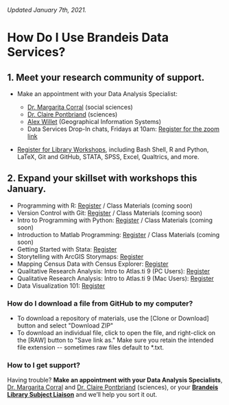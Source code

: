 *Updated January 7th, 2021.*

# How Do I Use Brandeis Data Services?

## 1. Meet your research community of support.
- Make an appointment with your Data Analysis Specialist:
  - [Dr. Margarita Corral](http://calendar.library.brandeis.edu/appointment/8518) (social sciences)
  - [Dr. Claire Pontbriand](https://calendar.library.brandeis.edu/appointments/scidata) (sciences)
  - [Alex Willet](http://calendar.library.brandeis.edu/appointment/5342) (Geographical Information Systems)
  - Data Services Drop-In chats, Fridays at 10am: [Register for the zoom link](https://calendar.library.brandeis.edu/calendar/workshops/)

- [Register for Library Workshops](https://calendar.library.brandeis.edu/calendar/workshops/), including Bash Shell, R and Python, LaTeX, Git and GitHub, STATA, SPSS, Excel, Qualtrics, and more.

## 2. Expand your skillset with workshops this January.
- Programming with R: [Register](https://calendar.library.brandeis.edu/event/7297544) / Class Materials (coming soon)
- Version Control with Git: [Register]() / Class Materials (coming soon)
- Intro to Programming with Python: [Register](https://calendar.library.brandeis.edu/event/7299345) / Class Materials (coming soon)
- Introduction to Matlab Programming: [Register](https://calendar.library.brandeis.edu/event/7290848) / Class Materials (coming soon)
- Getting Started with Stata: [Register](https://calendar.library.brandeis.edu/event/7297664)
- Storytelling with ArcGIS Storymaps: [Register](https://calendar.library.brandeis.edu/event/7350617)
- Mapping Census Data with Census Explorer: [Register](https://calendar.library.brandeis.edu/event/7369218)
- Qualitative Research Analysis: Intro to Atlas.ti 9 (PC Users): [Register](https://calendar.library.brandeis.edu/event/7297607)
- Qualitative Research Analysis: Intro to Atlas.ti 9 (Mac Users): [Register](https://calendar.library.brandeis.edu/event/7297619)
- Data Visualization 101: [Register](https://calendar.library.brandeis.edu/event/7299426)

### How do I download a file from GitHub to my computer?
- To download a repository of materials, use the [Clone or Download] button and select "Download ZIP"
- To download an individual file, click to open the file, and right-click on the [RAW] button to "Save link as."  Make sure you retain the intended file extension -- sometimes raw files default to *.txt.

### How to I get support?
Having trouble? **Make an appointment with your Data Analysis Specialists**, [Dr. Margarita Corral](http://calendar.library.brandeis.edu/appointment/8518) and [Dr. Claire Pontbriand](https://calendar.library.brandeis.edu/appointments/scidata) (sciences), or your [**Brandeis Library Subject Liaison**](https://www.brandeis.edu/library/research/help/liaison-subject.html) and we’ll help you sort it out.
